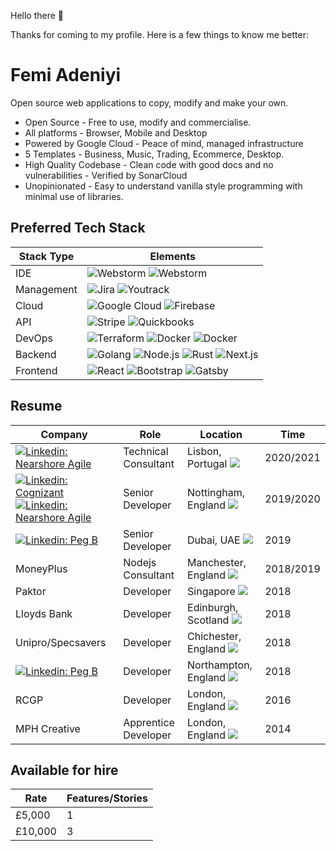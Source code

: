 Hello there 👋

Thanks for coming to my profile. Here is a few things to know me better:

# Femi Adeniyi
Open source web applications to copy, modify and make your own.

- Open Source - Free to use, modify and commercialise.
- All platforms - Browser, Mobile and Desktop
- Powered by Google Cloud - Peace of mind, managed infrastructure
- 5 Templates - Business, Music, Trading, Ecommerce, Desktop.
- High Quality Codebase - Clean code with good docs and no vulnerabilities - Verified by SonarCloud
- Unopinionated - Easy to understand vanilla style programming with minimal use of libraries.

## Preferred Tech Stack

| Stack Type | Elements |
| ---------- | -------- |
| IDE |  ![Webstorm](https://img.shields.io/badge/-Webstorm-black?style=flat-square&logo=webstorm&logoColor=white) ![Webstorm](https://img.shields.io/badge/-Intelli%20J-black?style=flat-square&logo=intellij-idea&logoColor=white)  |
| Management |  ![Jira](https://img.shields.io/badge/-Jira-0052CC?style=flat-square&logo=jira-software&logoColor=white) ![Youtrack](https://img.shields.io/badge/-Youtrack-black?style=flat-square&logo=jetbrains&logoColor=white)  |
| Cloud |  ![Google Cloud](https://img.shields.io/badge/-Google%20Cloud-blue?style=flat-square&logo=google-cloud&logoColor=white)  ![Firebase](https://img.shields.io/badge/-Firebase-FFCA28?style=flat-square&logo=firebase&logoColor=black) |
| API |  ![Stripe](https://img.shields.io/badge/-Stripe-008CDD?style=flat-square&logo=stripe&logoColor=white) ![Quickbooks](https://img.shields.io/badge/-Quickbooks-2CA01C?style=flat-square&logo=quickbooks&logoColor=white)
| DevOps |  ![Terraform](https://img.shields.io/badge/-Terraform-623CE4?style=flat-square&logo=terraform&logoColor=white)  ![Docker](https://img.shields.io/badge/-Docker-2496ED?style=flat-square&logo=docker&logoColor=white) ![Docker](https://img.shields.io/badge/-SonarCloud-F3702A?style=flat-square&logo=sonarcloud&logoColor=white) |
| Backend |  ![Golang](https://img.shields.io/badge/-Golang-00ADD8?style=flat-square&logo=go&logoColor=white)  ![Node.js](https://img.shields.io/badge/-Node.js-339933?style=flat-square&logo=node.js&logoColor=white)  ![Rust](https://img.shields.io/badge/-Rust-000?style=flat-square&logo=rust&logoColor=white) ![Next.js](https://img.shields.io/badge/-Next.js-000?style=flat-square&logo=next.js&logoColor=white) |
| Frontend |  ![React](https://img.shields.io/badge/-React-61DAFB?style=flat-square&logo=react&logoColor=white) ![Bootstrap](https://img.shields.io/badge/-Bootstrap-7952B3?style=flat-square&logo=bootstrap&logoColor=white) ![Gatsby](https://img.shields.io/badge/-Gatsby-663399?style=flat-square&logo=gatsby&logoColor=white) |

## Resume

| Company | Role | Location | Time |
| --- | ------------ | ----------- | ---------- |
| [![Linkedin: Nearshore Agile](https://img.shields.io/badge/-Nearshore%20Agile-blue?style=flat-square&logo=Linkedin&logoColor=white&link=https://www.linkedin.com/in/nearshore-agile)](https://www.linkedin.com/in/nearshore-agile)| Technical Consultant | Lisbon, Portugal ![](https://flagcdn.com/16x12/pt.png)  | 2020/2021 |
| [![Linkedin: Cognizant](https://img.shields.io/badge/-Cognizant-blue?style=flat-square&logo=Linkedin&logoColor=white&link=https://www.linkedin.com/in/nearshore-agile)](https://www.linkedin.com/in/nearshore-agile) [![Linkedin: Nearshore Agile](https://img.shields.io/badge/-Boots-blue?style=flat-square&logo=Linkedin&logoColor=white&link=https://www.linkedin.com/in/nearshore-agile)](https://www.linkedin.com/in/nearshore-agile) | Senior Developer | Nottingham, England ![](https://flagcdn.com/16x12/gb-eng.png)  | 2019/2020 |
| [![Linkedin: Peg B](https://img.shields.io/badge/-Peg%20B-blue?style=flat-square&logo=Linkedin&logoColor=white&link=https://www.linkedin.com/in/nearshore-agile)](https://www.linkedin.com/in/nearshore-agile) | Senior Developer | Dubai, UAE ![](https://flagcdn.com/16x12/ae.png)  | 2019 |
| MoneyPlus | Nodejs Consultant | Manchester, England ![](https://flagcdn.com/16x12/gb-eng.png)  | 2018/2019 |
| Paktor | Developer | Singapore ![](https://flagcdn.com/16x12/sg.png)  | 2018 |
| Lloyds Bank | Developer | Edinburgh, Scotland ![](https://flagcdn.com/16x12/gb-sct.png)  | 2018 |
| Unipro/Specsavers | Developer | Chichester, England ![](https://flagcdn.com/16x12/gb-eng.png)  | 2018 |
| [![Linkedin: Peg B](https://img.shields.io/badge/-Grypp%20Corp-0288D1?style=flat-square&logo=crunchbase&logoColor=white&link=https://www.linkedin.com/in/nearshore-agile)](https://www.linkedin.com/in/nearshore-agile)  | Developer | Northampton, England ![](https://flagcdn.com/16x12/gb-eng.png)  | 2018 |
| RCGP | Developer | London, England ![](https://flagcdn.com/16x12/gb-eng.png)  | 2016 |
| MPH Creative | Apprentice Developer | London,  England ![](https://flagcdn.com/16x12/gb-eng.png)  | 2014 |



## Available for hire
| Rate | Features/Stories |
| --- | ------------ | 
| £5,000 | 1 | 3 | 2020/2021 |
| £10,000 | 3 | 3 | 2020/2021 |


